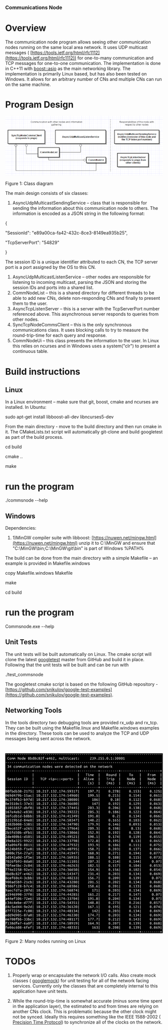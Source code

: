 

### Communications Node

# Overview

The communication node program allows seeing other communication nodes running on the same local area network. It uses UDP multicast messages ( [https://tools.ietf.org/html/rfc1112](https://tools.ietf.org/html/rfc1112)) for one-to-many communication and TCP messages for one-to-one communication. The implementation is done in C++11 with [boost::asio](http://www.boost.org/doc/libs/1_62_0/doc/html/boost_asio.html) as the main networking library. The implementation is primarily Linux based, but has also been tested on Windows. It allows for an arbitrary number of CNs and multiple CNs can run on the same machine.

# Program Design

![](images/ClassDiagram.png)

Figure 1: Class diagram

The main design consists of six classes:

1. AsyncUdpMulticastSendingService – class that is responsible for sending the information about this communication node to others. The information is encoded as a JSON string in the following format:

{

  &quot;SessionId&quot;: &quot;e89a00ca-fa42-432c-8ce3-8149ea935b25&quot;,

  &quot;TcpServerPort&quot;: &quot;54829&quot;

}

The session ID is a unique identifier attributed to each CN, the TCP server port is a port assigned by the OS to this CN.

1. AsyncUdpMulticastListenService – other nodes are responsible for listening to incoming multicast, parsing the JSON and storing the session IDs and ports into a shared list.
2. CommNodeList – this is a shared directory for different threads to be able to add new CNs, delete non-responding CNs and finally to present them to the user.
3. AsyncTcpListenServer – this is a server with the TcpServerPort number referenced above. This asynchronous server responds to queries from other nodes.
4. SyncTcpNodeCommsClient – this is the only synchronous communications class. It uses blocking calls to try to measure the round-trip-time for each query and response.
5. CommNodeUi – this class presents the information to the user. In Linux this relies on ncurses and in Windows uses a system(&quot;clr&quot;) to present a continuous table.

# Build instructions

## Linux

In a Linux environment – make sure that git, boost, cmake and ncurses are installed. In Ubuntu:

sudo apt-get install libboost-all-dev libncurses5-dev

From the main directory - move to the build directory and then run cmake in it. The CMakeLists.txt script will automatically git-clone and build googletest  as part of the build process.

cd build

cmake ..

make

# run the program

./commsnode --help

## Windows

Dependencies:

1. 1)MinGW compiler suite with libboost: [https://nuwen.net/mingw.html](https://nuwen.net/mingw.html) unzip it to C:\MinGW and ensure that &quot;C:\MinGW\bin;C:\MinGW\git\bin&quot; is part of Windows %PATH%

The build can be done from the main directory with a simple Makefile – an example is provided in Makefile.windows

copy Makefile.windows Makefile

make

cd build

# run the program

Commsnode.exe --help

## Unit Tests

The unit tests will be built automatically on Linux. The cmake script will clone the latest [googletest](https://github.com/google/googletest) master from GitHub and build it in place.  Following that the unit tests will be built and can be run with

./test\_commsnode

The googletest cmake script is based on the following GitHub repository - [https://github.com/snikulov/google-test-examples](https://github.com/snikulov/google-test-examples).

## Networking Tools

In the tools directory two debugging tools are provided rx\_udp and rx\_tcp. They can be built using the Makefile.linux and Makefile.windows examples in the directory. These tools can be used to analyze the TCP and UDP messages being sent across the network.

#

 ![](images/DetailedScreenshot.png)

Figure 2: Many nodes running on Linux

# TODOs
1) Properly wrap or encapsulate the network I/O calls. Also create mock classes ( [googlemock](https://github.com/google/googletest/tree/master/googlemock)) for unit testing for all of the network facing services. Currently only the classes that are completely internal to this application have unit tests.

2) While the round-trip-time is somewhat accurate (minus some time spent in the application layer), the estimated to and from times are relying on another CNs clock. This is problematic because the other clock might not be synced. Ideally this requires something like the IEEE 1588-2002 ( [Precision Time Protocol](https://en.wikipedia.org/wiki/Precision_Time_Protocol)) to synchronize all of the clocks on the network.

